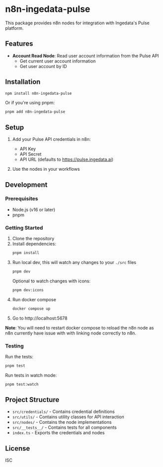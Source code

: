 # n8n-ingedata-pulse

This package provides n8n nodes for integration with Ingedata's Pulse platform.

## Features

- **Account Read Node**: Read user account information from the Pulse API
  - Get current user account information
  - Get user account by ID

## Installation

```bash
npm install n8n-ingedata-pulse
```

Or if you're using pnpm:

```bash
pnpm add n8n-ingedata-pulse
```

## Setup

1. Add your Pulse API credentials in n8n:
   - API Key
   - API Secret
   - API URL (defaults to https://pulse.ingedata.ai)

2. Use the nodes in your workflows

## Development

### Prerequisites

- Node.js (v16 or later)
- pnpm

### Getting Started

1. Clone the repository
2. Install dependencies:
   ```bash
   pnpm install
   ```
3. Run local dev, this will watch any changes to your `./src` files
   ```bash
   pnpm dev
   ```
   Optional to watch changes with icons:
   ```bash
   pnpm dev:icons
   ```
4. Run docker compose
   ```bash
   docker compose up
   ```
5. Go to http://localhost:5678

**Note**: You will need to restart docker compose to reload the n8n node as n8n currently have issue with with linking node correctly to n8n.

### Testing

Run the tests:

```bash
pnpm test
```

Run tests in watch mode:

```bash
pnpm test:watch
```

## Project Structure

- `src/credentials/` - Contains credential definitions
- `src/utils/` - Contains utility classes for API interaction
- `src/nodes/` - Contains the node implementations
- `src/__tests__/` - Contains tests for all components
- `index.ts` - Exports the credentials and nodes

## License

ISC
